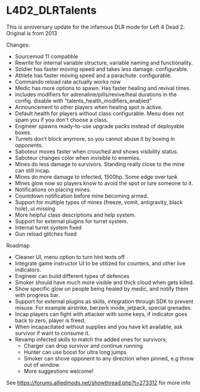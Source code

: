# L4D2_DLRTalents

This is anniversary update for the infamous DLR mode for Left 4 Dead 2. Original is from 2013

Changes:
- Sourcemod 11 compatible
- Rewrite for internal variable structure, variable naming and functionality.
- Soldier has faster moving speed and takes less damage. configurable.
- Athlete has faster moving speed and a parachute. configurable.
- Commando reload rate actually works now
- Medic has more options to spawn. Has faster healing and revival times.
- Includes modifiers for adrenaline/pills/revive/heal durations in the config. disable with "talents_health_modifiers_enabled" 
- Announcement to other players when healing spot is active.
- Default health for players without class configurable. Menu does not spam you if you don't choose a class.
- Engineer spawns ready-to-use upgrade packs instead of deployable boxes.
- Turrets don't block anymore, so you cannot abuse it by boxing in opponents.
- Saboteur moves faster when crouched and shows visibility status.
- Saboteur changes color when invisible to enemies.
- Mines do less damage to survivors. Standing really close to the mine can still incap.
- Mines do more damage to infected, 1500hp. Some edge over tank
- Mines glow now so players know to avoid the spot or lure someone to it.
- Notifications on placing mines.
- Countdown notification before mine becoming armed.
- Support for multiple types of mines (freeze, vomit, antigravity, black hole), ui missing
- More helpful class descriptions and help system.
- Support for external plugins for turret system.
- Internal turret system fixed
- Gun reload glitches fixed

Roadmap
- Cleaner UI, menu option to turn hint texts off
- Integrate game instructor UI to be utilized for counters, and other live indicators. 
- Engineer can build different types of defences
- Smoker should have much more visible and thick cloud when gets killed.
- Show specific glow on people being healed by medic, and notify them with progress bar.
- Support for external plugins as skills, integration through SDK to prevent misuse. For example airstrike, berzerk mode, jetpack, special grenades.
- Incap players can fight with attacker with some keys, if indicator goes back to zero, player is freed.
- When incapacitated without supplies and you have kit available, ask survivor if want to consume it.
- Revamp infected skills to match the added ones for survivors;
    - Charger can drop survivor and continue running
    - Hunter can use boost for ultra long jumps
    - Smoker can shove opponent to any direction when pinned, e.g throw out of window.
    - More suggestions welcome!


See https://forums.alliedmods.net/showthread.php?t=273312 for more info
